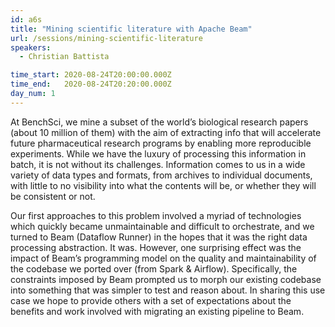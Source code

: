 ```yaml
---
id: a6s
title: "Mining scientific literature with Apache Beam"
url: /sessions/mining-scientific-literature
speakers:
  - Christian Battista

time_start: 2020-08-24T20:00:00.000Z
time_end:   2020-08-24T20:20:00.000Z
day_num: 1
---
```


At BenchSci, we mine a subset of the world’s biological research papers (about 10 million of them) with the aim of extracting info that will accelerate future pharmaceutical research programs by enabling more reproducible experiments. While we have the luxury of processing this information in batch, it is not without its challenges. Information comes to us in a wide variety of data types and formats, from archives to individual documents, with little to no visibility into what the contents will be, or whether they will be consistent or not.

Our first approaches to this problem involved a myriad of technologies which quickly became unmaintainable and difficult to orchestrate, and we turned to Beam (Dataflow Runner) in the hopes that it was the right data processing abstraction. It was. However, one surprising effect was the impact of Beam’s programming model on the quality and maintainability of the codebase we ported over (from Spark & Airflow). Specifically, the constraints imposed by Beam prompted us to morph our existing codebase into something that was simpler to test and reason about. In sharing this use case we hope to provide others with a set of expectations about the benefits and work involved with migrating an existing pipeline to Beam.